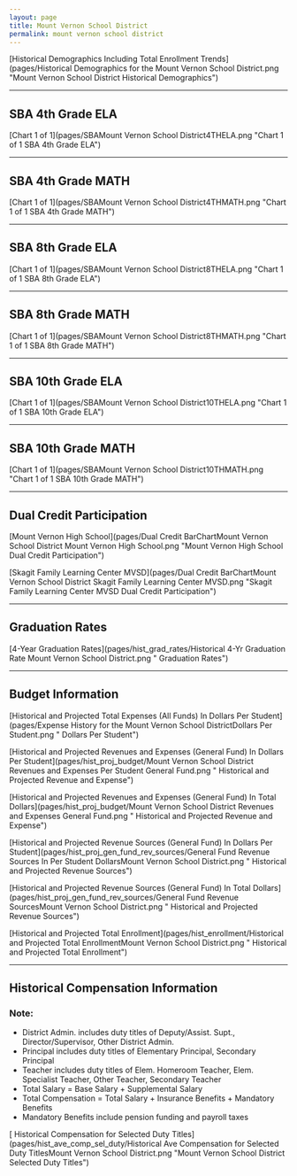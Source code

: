 ```yaml
---
layout: page
title: Mount Vernon School District
permalink: mount vernon school district
---
```



[Historical Demographics Including Total Enrollment Trends](pages/Historical Demographics for the Mount Vernon School District.png "Mount Vernon School District Historical Demographics")

___

## SBA 4th Grade ELA

[Chart 1 of 1](pages/SBAMount Vernon School District4THELA.png "Chart 1 of 1 SBA 4th Grade ELA")


___

## SBA 4th Grade MATH

[Chart 1 of 1](pages/SBAMount Vernon School District4THMATH.png "Chart 1 of 1 SBA 4th Grade MATH")


___

## SBA 8th Grade ELA

[Chart 1 of 1](pages/SBAMount Vernon School District8THELA.png "Chart 1 of 1 SBA 8th Grade ELA")


___

## SBA 8th Grade MATH

[Chart 1 of 1](pages/SBAMount Vernon School District8THMATH.png "Chart 1 of 1 SBA 8th Grade MATH")


___

## SBA 10th Grade ELA

[Chart 1 of 1](pages/SBAMount Vernon School District10THELA.png "Chart 1 of 1 SBA 10th Grade ELA")


___

## SBA 10th Grade MATH

[Chart 1 of 1](pages/SBAMount Vernon School District10THMATH.png "Chart 1 of 1 SBA 10th Grade MATH")


___

## Dual Credit Participation

[Mount Vernon High School](pages/Dual Credit BarChartMount Vernon School District Mount Vernon High School.png "Mount Vernon High School Dual Credit Participation")

[Skagit Family Learning Center MVSD](pages/Dual Credit BarChartMount Vernon School District Skagit Family Learning Center MVSD.png "Skagit Family Learning Center MVSD Dual Credit Participation")


___

## Graduation Rates

[4-Year Graduation Rates](pages/hist_grad_rates/Historical 4-Yr Graduation Rate Mount Vernon School District.png " Graduation Rates")


___

## Budget Information

[Historical and Projected Total Expenses (All Funds) In Dollars Per Student](pages/Expense History for the Mount Vernon School DistrictDollars Per Student.png " Dollars Per Student")

[Historical and Projected Revenues and Expenses (General Fund) In Dollars Per Student](pages/hist_proj_budget/Mount Vernon School District Revenues and Expenses Per Student General Fund.png " Historical and Projected Revenue and Expense")

[Historical and Projected Revenues and Expenses (General Fund) In Total Dollars](pages/hist_proj_budget/Mount Vernon School District Revenues and Expenses General Fund.png " Historical and Projected Revenue and Expense")

[Historical and Projected Revenue Sources (General Fund) In Dollars Per Student](pages/hist_proj_gen_fund_rev_sources/General Fund Revenue Sources In Per Student DollarsMount Vernon School District.png " Historical and Projected Revenue Sources")

[Historical and Projected Revenue Sources (General Fund) In Total Dollars](pages/hist_proj_gen_fund_rev_sources/General Fund Revenue SourcesMount Vernon School District.png " Historical and Projected Revenue Sources")

[Historical and Projected Total Enrollment](pages/hist_enrollment/Historical and Projected Total EnrollmentMount Vernon School District.png " Historical and Projected Total Enrollment")


___

## Historical Compensation Information
### Note:
- District Admin. includes duty titles of Deputy/Assist. Supt., Director/Supervisor, Other District Admin.
- Principal includes duty titles of Elementary Principal, Secondary Principal
- Teacher includes duty titles of Elem. Homeroom Teacher, Elem. Specialist Teacher, Other Teacher, Secondary Teacher
- Total Salary = Base Salary + Supplemental Salary
- Total Compensation = Total Salary + Insurance Benefits + Mandatory Benefits
- Mandatory Benefits include pension funding and payroll taxes

[ Historical Compensation for Selected Duty Titles](pages/hist_ave_comp_sel_duty/Historical Ave Compensation for Selected Duty TitlesMount Vernon School District.png "Mount Vernon School District Selected Duty Titles")

